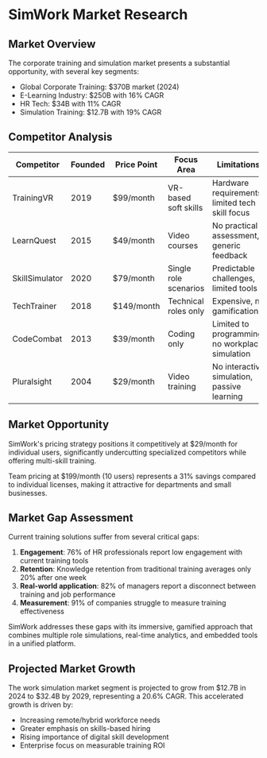 # SimWork Market Research

## Market Overview
The corporate training and simulation market presents a substantial opportunity, with several key segments:

- Global Corporate Training: $370B market (2024)
- E-Learning Industry: $250B with 16% CAGR
- HR Tech: $34B with 11% CAGR
- Simulation Training: $12.7B with 19% CAGR

## Competitor Analysis

| Competitor | Founded | Price Point | Focus Area | Limitations |
|------------|---------|-------------|------------|-------------|
| TrainingVR | 2019 | $99/month | VR-based soft skills | Hardware requirements, limited tech skill focus |
| LearnQuest | 2015 | $49/month | Video courses | No practical assessment, generic feedback |
| SkillSimulator | 2020 | $79/month | Single role scenarios | Predictable challenges, limited tools |
| TechTrainer | 2018 | $149/month | Technical roles only | Expensive, no gamification |
| CodeCombat | 2013 | $39/month | Coding only | Limited to programming, no workplace simulation |
| Pluralsight | 2004 | $29/month | Video training | No interactive simulation, passive learning |

## Market Opportunity

SimWork's pricing strategy positions it competitively at $29/month for individual users, significantly undercutting specialized competitors while offering multi-skill training.

Team pricing at $199/month (10 users) represents a 31% savings compared to individual licenses, making it attractive for departments and small businesses.

## Market Gap Assessment

Current training solutions suffer from several critical gaps:

1. **Engagement**: 76% of HR professionals report low engagement with current training tools
2. **Retention**: Knowledge retention from traditional training averages only 20% after one week
3. **Real-world application**: 82% of managers report a disconnect between training and job performance
4. **Measurement**: 91% of companies struggle to measure training effectiveness

SimWork addresses these gaps with its immersive, gamified approach that combines multiple role simulations, real-time analytics, and embedded tools in a unified platform.

## Projected Market Growth

The work simulation market segment is projected to grow from $12.7B in 2024 to $32.4B by 2029, representing a 20.6% CAGR. This accelerated growth is driven by:

- Increasing remote/hybrid workforce needs
- Greater emphasis on skills-based hiring
- Rising importance of digital skill development
- Enterprise focus on measurable training ROI
